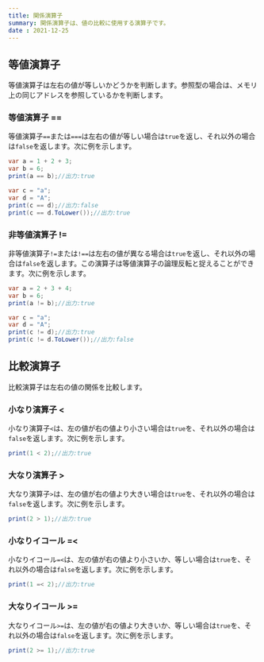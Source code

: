 ```yaml
---
title: 関係演算子
summary: 関係演算子は、値の比較に使用する演算子です。
date : 2021-12-25
---
```


## 等値演算子
等値演算子は左右の値が等しいかどうかを判断します。参照型の場合は、メモリ上の同じアドレスを参照しているかを判断します。

### 等値演算子 ==
等値演算子`==`または`===`は左右の値が等しい場合は`true`を返し、それ以外の場合は`false`を返します。次に例を示します。

```cs title="AliceScript"
var a = 1 + 2 + 3;
var b = 6;
print(a == b);//出力:true

var c = "a";
var d = "A";
print(c == d);//出力:false
print(c == d.ToLower());//出力:true
```

### 非等値演算子 !=
非等値演算子`!=`または`!==`は左右の値が異なる場合は`true`を返し、それ以外の場合は`false`を返します。この演算子は等値演算子の論理反転と捉えることができます。次に例を示します。

```cs title="AliceScript"
var a = 2 + 3 + 4;
var b = 6;
print(a != b);//出力:true

var c = "a";
var d = "A";
print(c != d);//出力:true
print(c != d.ToLower());//出力:false
```

## 比較演算子
比較演算子は左右の値の関係を比較します。

### 小なり演算子 <
小なり演算子`<`は、左の値が右の値より小さい場合は`true`を、それ以外の場合は`false`を返します。次に例を示します。

```cs title="AliceScript"
print(1 < 2);//出力:true
```

### 大なり演算子 >
大なり演算子`>`は、左の値が右の値より大きい場合は`true`を、それ以外の場合は`false`を返します。次に例を示します。

```cs title="AliceScript"
print(2 > 1);//出力:true
```

### 小なりイコール =<
小なりイコール`=<`は、左の値が右の値より小さいか、等しい場合は`true`を、それ以外の場合は`false`を返します。次に例を示します。

```cs title="AliceScript"
print(1 =< 2);//出力:true
```

### 大なりイコール >=
大なりイコール`>=`は、左の値が右の値より大きいか、等しい場合は`true`を、それ以外の場合は`false`を返します。次に例を示します。

```cs title="AliceScript"
print(2 >= 1);//出力:true
```
